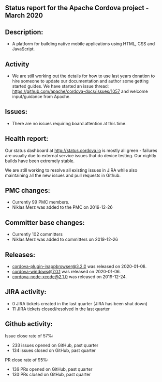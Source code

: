 

## Status report for the Apache Cordova project - March 2020

## Description: 
 - A platform for building native mobile applications using HTML, CSS and JavaScript.
 
## Activity
 - We are still working out the details for how to use last years donation to hire someone to update our documentation and author some getting started guides. We have started an issue thread: https://github.com/apache/cordova-docs/issues/1057
  and welcome input/guidance from Apache.
 
## Issues: 
  - There are no issues requiring board attention at this time.
   
## Health report: 

Our status dashboard at http://status.cordova.io is mostly all green - failures are usually due to external service issues that do device testing. Our nightly builds have been extremely stable.

We are still working to resolve all existing issues in JIRA while also maintaining all the new issues and pull requests in Github.

## PMC changes: 
   
 - Currently 99 PMC members. 
 - Niklas Merz was added to the PMC on 2019-12-26
   
## Committer base changes: 
   
 - Currently 102 committers
 - Niklas Merz was added to committers on 2019-12-26
   
## Releases: 

 - cordova-plugin-inappbrowser@3.2.0 was released on 2020-01-08.
 - cordova-windows@7.0.1 was released on 2020-01-06.
 - cordova-node-xcode@2.1.0 was released on 2019-12-24.
 
## JIRA activity: 

 - 0 JIRA tickets created in the last quarter (JIRA has been shut down)
 - 11 JIRA tickets closed/resolved in the last quarter
 
 ## Github activity: 
 
 Issue close rate of 57%:
 - 233 issues opened on GitHub, past quarter
 - 134 issues closed on GitHub, past quarter
 
 PR close rate of 95%:
 - 136 PRs opened on GitHub, past quarter
 - 130 PRs closed on GitHub, past quarter
